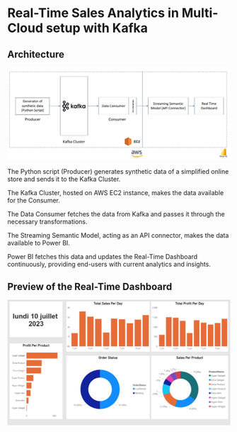# Real-Time Sales Analytics in Multi-Cloud setup with Kafka


## Architecture 

<p align="center">
  <img src="https://github.com/saadelmoutaouakil/Real-Time-Sales-Analytics/blob/main/Architecture.png" />
</p>


The Python script (Producer) generates synthetic data of a simplified online store and sends it to the Kafka Cluster.

The Kafka Cluster, hosted on AWS EC2 instance, makes the data available for the Consumer.

The Data Consumer fetches the data from Kafka and passes it through the necessary transformations.

The Streaming Semantic Model, acting as an API connector, makes the data available to Power BI.

Power BI fetches this data and updates the Real-Time Dashboard continuously, providing end-users with current analytics and insights.



## Preview of the Real-Time Dashboard

<p align="center">
  <img src="https://github.com/saadelmoutaouakil/Real-Time-Sales-Analytics/blob/main/Real-Time%20Dashboard%20Preview.gif" />
</p>

